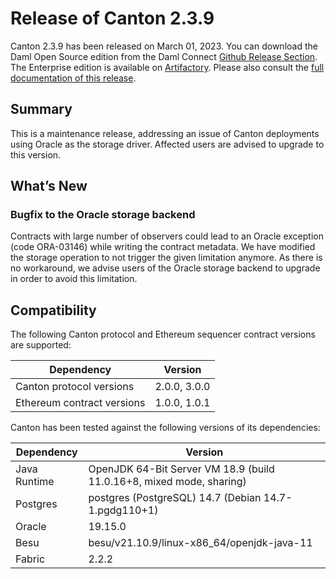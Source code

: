 # Release of Canton 2.3.9

Canton 2.3.9 has been released on March 01, 2023. You can download the Daml Open Source edition from the Daml Connect [Github Release Section](https://github.com/digital-asset/daml/releases/tag/v2.3.9). The Enterprise edition is available on [Artifactory](https://digitalasset.jfrog.io/artifactory/canton-enterprise/canton-enterprise-2.3.9.zip).
Please also consult the [full documentation of this release](https://docs.daml.com/2.3.9/canton/about.html).

## Summary

This is a maintenance release, addressing an issue of Canton deployments using Oracle as the storage driver. 
Affected users are advised to upgrade to this version.

## What’s New

### Bugfix to the Oracle storage backend

Contracts with large number of observers could lead to an Oracle exception (code ORA-03146) while writing the contract metadata.
We have modified the storage operation to not trigger the given limitation anymore. As there is no workaround,
we advise users of the Oracle storage backend to upgrade in order to avoid this limitation.

## Compatibility

The following Canton protocol and Ethereum sequencer contract versions are supported:

| Dependency                 | Version                    |
|----------------------------|----------------------------|
| Canton protocol versions   | 2.0.0, 3.0.0          |
| Ethereum contract versions | 1.0.0, 1.0.1 |

Canton has been tested against the following versions of its dependencies:

| Dependency                 | Version                    |
|----------------------------|----------------------------|
| Java Runtime               | OpenJDK 64-Bit Server VM 18.9 (build 11.0.16+8, mixed mode, sharing)               |
| Postgres                   | postgres (PostgreSQL) 14.7 (Debian 14.7-1.pgdg110+1)           |
| Oracle                     | 19.15.0             |
| Besu                       | besu/v21.10.9/linux-x86_64/openjdk-java-11               |
| Fabric                     | 2.2.2             |

